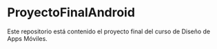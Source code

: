 # ProyectoFinalAndroid
Este repositorio está contenido el proyecto final del curso de Diseño de Apps Móviles.
